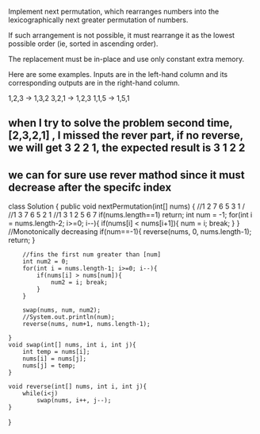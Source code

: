 Implement next permutation, which rearranges numbers into the lexicographically next greater permutation of numbers.

If such arrangement is not possible, it must rearrange it as the lowest possible order (ie, sorted in ascending order).

The replacement must be in-place and use only constant extra memory.

Here are some examples. Inputs are in the left-hand column and its corresponding outputs are in the right-hand column.

1,2,3 → 1,3,2
3,2,1 → 1,2,3
1,1,5 → 1,5,1

## when I try to solve the problem second time, [2,3,2,1] , I missed the rever part, if no reverse, we will get 3 2 2 1, the expected result is 3 1 2 2
## we can for sure use rever mathod since it must decrease after the specifc index
class Solution {
    public void nextPermutation(int[] nums) {
        //1 2 7 6 5 3 1    / \
        //1 3 7 6 5 2 1
        //1 3 1 2 5 6 7
        if(nums.length==1) return;
        int num = -1;
        for(int i = nums.length-2; i>=0; i--){
            if(nums[i] < nums[i+1]){
                num = i; break;
            }
        }
        //Monotonically decreasing
        if(num==-1){
            reverse(nums, 0, nums.length-1);
            return;
        }
        
        //fins the first num greater than [num]
        int num2 = 0;
        for(int i = nums.length-1; i>=0; i--){
            if(nums[i] > nums[num]){
                num2 = i; break;
            }
        }
        
        swap(nums, num, num2);
        //System.out.println(num);
        reverse(nums, num+1, nums.length-1);
        
    }
    void swap(int[] nums, int i, int j){
        int temp = nums[i];
        nums[i] = nums[j];
        nums[j] = temp;
    }
    
    void reverse(int[] nums, int i, int j){
        while(i<j)
            swap(nums, i++, j--);
    }
}
